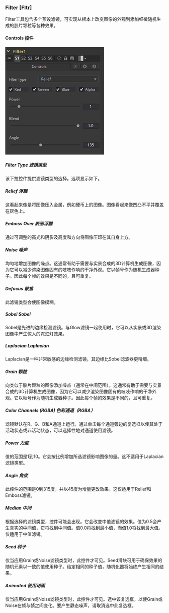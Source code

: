 ### Filter [Fltr]

Filter工具包含多个预设滤镜，可实现从根本上改变图像的外观到添加细微随机生成的胶片颗粒等各种效果。

#### Controls 控件

![Flter_Controls](images/Flter_Controls.png)

##### Filter Type 滤镜类型

该下拉控件提供滤镜类型的选择。选项显示如下。

##### Relief 浮雕

这看起来像是将图像压入金属，例如硬币上的图像。图像看起来像凹凸不平并覆盖在灰色上。

##### Emboss Over 表面浮雕

通过可调整的高光和阴影及高度和方向将图像压印在其自身上方。

##### Noise 噪声

均匀地增加图像的噪点。这通常有助于需要与实景合成的3D计算机生成图像，因为它可以减少渲染图像固有的吱吱作响的干净外观。它以帧号作为随机生成器种子。因此每个帧的效果是不同的，且可重复。

##### Defocus 散焦

此滤镜类型会使图像模糊。

##### Sobel Sobel

Sobel是先进的边缘检测滤镜。与Glow滤镜一起使用时，它可以从实景或3D渲染图像中产生惊人的霓虹灯效果。

##### Laplacian Laplacian

Laplacian是一种非常敏感的边缘检测滤镜，其边缘比Sobel滤波器更精细。

##### Grain 颗粒

向类似于胶片颗粒的图像添加噪点（通常在中间范围）。这通常有助于需要与实景合成的3D计算机生成图像，因为它可以减少渲染图像固有的吱吱作响的干净外观。它以帧号作为随机生成器种子。因此每个帧的效果是不同的，且可重复。

##### Color Channels (RGBA) 色彩通道（RGBA）

滤镜默认在R、G、B和A通道上运行。通过单击每个通道旁边的复选框以使其处于活动状态或非活动状态，可以选择性地对通道使用滤镜。

##### Power 力度

值的范围是1到10。它会按比例增加所选滤镜影响图像的量。这不适用于Laplacian滤镜类型。

##### Angle 角度

此控件的范围是0到315度，并以45度为增量更改效果。这仅适用于Relief和Emboss滤镜。

##### Median 中间

根据选择的滤镜类型，控件可能会出现。它会改变中值滤镜的效果。值为0.5会产生真实的中间值，它将找到中间值。值0.0将找到最小值，而值1.0将找到最大值。仅适用于中值滤镜。

##### Seed 种子

仅当应用Grain或Noise滤镜类型时，此控件才可见。Seed滑块可用于确保效果的随机元素以一致的值使用种子。给定相同的种子值，随机化器将始终产生相同的结果。

##### Animated 使用动画

仅当应用Grain或Noise滤镜类型时，此控件才可见。选中该复选框，以使Grain或Noise在帧与帧之间变化。要产生静态噪声，请取消选中此复选框。